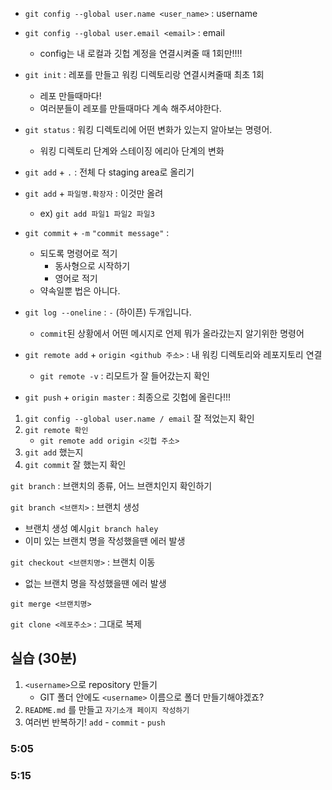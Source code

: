 * `git config --global user.name <user_name>`  : username

* `git config --global user.email <email>`  : email

  * config는 내 로컬과 깃헙 계정을 연결시켜줄 때 1회만!!!! 

  

* `git init` : 레포를 만들고 워킹 디렉토리랑 연결시켜줄때 최초 1회

  * 레포 만들때마다!
  * 여러분들이 레포를 만들때마다 계속 해주셔야한다. 

* `git status` : 워킹 디렉토리에 어떤 변화가 있는지 알아보는 명령어.
  * 워킹 디렉토리 단계와 스테이징 에리아 단계의 변화

* `git add` + `.` : 전체 다 staging area로 올리기

* `git add` + `파일명.확장자` : 이것만 올려
  * ex) `git add 파일1 파일2 파일3`
* `git commit` + `-m` `"commit message"` :
  * 되도록 명령어로 적기
    * 동사형으로 시작하기
    * 영어로 적기
  * 약속일뿐 법은 아니다. 

* `git log --oneline` : `-` (하이픈) 두개입니다. 
  * `commit`된 상황에서 어떤 메시지로 언제 뭐가 올라갔는지 알기위한 명령어
* `git remote add` + `origin <github 주소>` : 내 워킹 디렉토리와 레포지토리 연결
  * `git remote -v` : 리모트가 잘 들어갔는지 확인

* `git push` + `origin master` : 최종으로 깃헙에 올린다!!!

1. `git config --global user.name / email`  잘 적었는지 확인 
2. `git remote 확인` 
   * `git remote add origin <깃헙 주소>`
3. `git add` 했는지
4. `git commit` 잘 했는지 확인



`git branch` : 브랜치의 종류, 어느 브랜치인지 확인하기

`git branch <브랜치>` :  브랜치 생성

* 브랜치 생성 예시`git branch haley`
* 이미 있는 브랜치 명을 작성했을땐 에러 발생

`git checkout <브랜치명>` : 브랜치 이동

* 없는 브랜치 명을 작성했을땐 에러 발생

`git merge <브랜치명>` 

`git clone <레포주소>` : 그대로 복제





## 실습 (30분)

1. `<username>`으로 repository 만들기
   * GIT 폴더 안에도 `<username>` 이름으로 폴더 만들기해야겠죠?
2. `README.md` 를 만들고 `자기소개 페이지 작성하기` 
3. 여러번 반복하기!  `add` - `commit` - `push`

###  5:05

### 5:15



